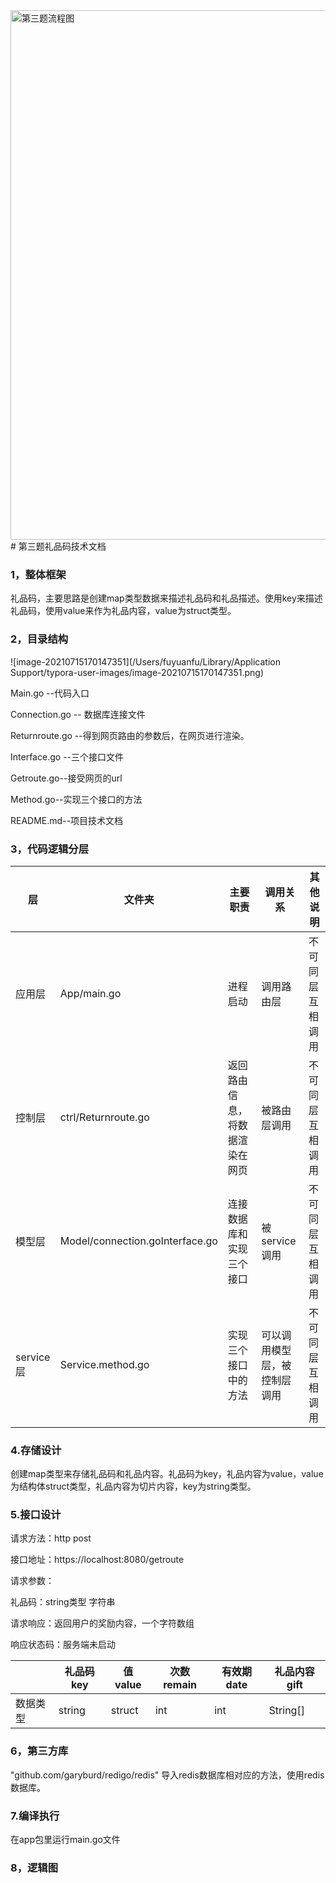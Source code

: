 <img width="847" alt="第三题流程图" src="https://user-images.githubusercontent.com/87068277/125781793-d3d8b2d7-a3c1-4d14-b5c3-8b522ccd7707.png">
# 第三题礼品码技术文档

### 1，整体框架

礼品码，主要思路是创建map类型数据来描述礼品码和礼品描述。使用key来描述礼品码，使用value来作为礼品内容，value为struct类型。

### 2，目录结构

![image-20210715170147351](/Users/fuyuanfu/Library/Application Support/typora-user-images/image-20210715170147351.png)

Main.go  --代码入口

Connection.go -- 数据库连接文件

Returnroute.go --得到网页路由的参数后，在网页进行渲染。

Interface.go --三个接口文件

Getroute.go--接受网页的url

Method.go--实现三个接口的方法

README.md--项目技术文档

### 3，代码逻辑分层

| 层        | 文件夹                          | 主要职责                       | 调用关系                     | 其他说明         |
| --------- | ------------------------------- | ------------------------------ | ---------------------------- | ---------------- |
| 应用层    | App/main.go                     | 进程启动                       | 调用路由层                   | 不可同层互相调用 |
| 控制层    | ctrl/Returnroute.go             | 返回路由信息，将数据渲染在网页 | 被路由层调用                 | 不可同层互相调用 |
| 模型层    | Model/connection.goInterface.go | 连接数据库和实现三个接口       | 被service调用                | 不可同层互相调用 |
| service层 | Service.method.go               | 实现三个接口中的方法           | 可以调用模型层，被控制层调用 | 不可同层互相调用 |

### 4.存储设计

创建map类型来存储礼品码和礼品内容。礼品码为key，礼品内容为value，value为结构体struct类型，礼品内容为切片内容，key为string类型。

### 5.接口设计

请求方法：http post

接口地址：https://localhost:8080/getroute

请求参数：

礼品码：string类型 字符串

请求响应：返回用户的奖励内容，一个字符数组

响应状态码：服务端未启动

|          | 礼品码key | 值value | 次数remain | 有效期date | 礼品内容gift |
| -------- | --------- | ------- | ---------- | ---------- | ------------ |
| 数据类型 | string    | struct  | int        | int        | String[]     |



### 6，第三方库

"github.com/garyburd/redigo/redis"  导入redis数据库相对应的方法，使用redis数据库。

### 7.编译执行

在app包里运行main.go文件

### 

### 8，逻辑图




